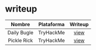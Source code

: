 # writeup
| Nombre      | Plataforma | Writeup                                                                               |                
|:-------------:|:------------:|:---------------------------------------------------------------------------------------:|
|    Daily Bugle    |     TryHackMe       | [view](https://github.com/gdomram487/writeups/blob/main/PDF/Writeup%20Daily%20Bugle%20THM.pdf) |
|    Pickle Rick    |     TryHackMe       | [view](https://github.com/gdomram487/writeups/blob/main/PDF/rick.ctb.pdf) |
